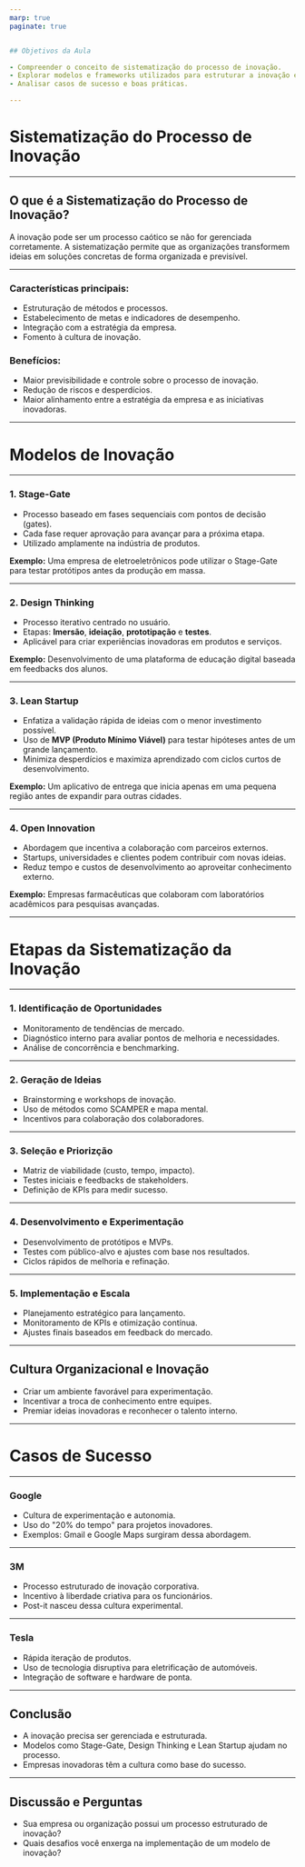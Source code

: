 ```yaml
---
marp: true
paginate: true


## Objetivos da Aula

- Compreender o conceito de sistematização do processo de inovação.
- Explorar modelos e frameworks utilizados para estruturar a inovação em empresas.
- Analisar casos de sucesso e boas práticas.

---
```


# Sistematização do Processo de Inovação

---

## O que é a Sistematização do Processo de Inovação?

A inovação pode ser um processo caótico se não for gerenciada corretamente. A sistematização permite que as organizações transformem ideias em soluções concretas de forma organizada e previsível.

---


### Características principais:

- Estruturação de métodos e processos.
- Estabelecimento de metas e indicadores de desempenho.
- Integração com a estratégia da empresa.
- Fomento à cultura de inovação.

### Benefícios:

- Maior previsibilidade e controle sobre o processo de inovação.
- Redução de riscos e desperdícios.
- Maior alinhamento entre a estratégia da empresa e as iniciativas inovadoras.

---

# Modelos de Inovação
---

### 1. **Stage-Gate**

- Processo baseado em fases sequenciais com pontos de decisão (gates).
- Cada fase requer aprovação para avançar para a próxima etapa.
- Utilizado amplamente na indústria de produtos.

**Exemplo:** Uma empresa de eletroeletrônicos pode utilizar o Stage-Gate para testar protótipos antes da produção em massa.

---

### 2. **Design Thinking**

- Processo iterativo centrado no usuário.
- Etapas: **Imersão**, **ideiação**, **prototipação** e **testes**.
- Aplicável para criar experiências inovadoras em produtos e serviços.

**Exemplo:** Desenvolvimento de uma plataforma de educação digital baseada em feedbacks dos alunos.

---

### 3. **Lean Startup**

- Enfatiza a validação rápida de ideias com o menor investimento possível.
- Uso de **MVP (Produto Mínimo Viável)** para testar hipóteses antes de um grande lançamento.
- Minimiza desperdícios e maximiza aprendizado com ciclos curtos de desenvolvimento.

**Exemplo:** Um aplicativo de entrega que inicia apenas em uma pequena região antes de expandir para outras cidades.

---

### 4. **Open Innovation**

- Abordagem que incentiva a colaboração com parceiros externos.
- Startups, universidades e clientes podem contribuir com novas ideias.
- Reduz tempo e custos de desenvolvimento ao aproveitar conhecimento externo.

**Exemplo:** Empresas farmacêuticas que colaboram com laboratórios acadêmicos para pesquisas avançadas.

---

# Etapas da Sistematização da Inovação

---

### 1. **Identificação de Oportunidades**

- Monitoramento de tendências de mercado.
- Diagnóstico interno para avaliar pontos de melhoria e necessidades.
- Análise de concorrência e benchmarking.

---

### 2. **Geração de Ideias**

- Brainstorming e workshops de inovação.
- Uso de métodos como SCAMPER e mapa mental.
- Incentivos para colaboração dos colaboradores.
---

### 3. **Seleção e Priorizção**

- Matriz de viabilidade (custo, tempo, impacto).
- Testes iniciais e feedbacks de stakeholders.
- Definição de KPIs para medir sucesso.

---

### 4. **Desenvolvimento e Experimentação**

- Desenvolvimento de protótipos e MVPs.
- Testes com público-alvo e ajustes com base nos resultados.
- Ciclos rápidos de melhoria e refinação.

---

### 5. **Implementação e Escala**

- Planejamento estratégico para lançamento.
- Monitoramento de KPIs e otimização contínua.
- Ajustes finais baseados em feedback do mercado.

---

## Cultura Organizacional e Inovação

- Criar um ambiente favorável para experimentação.
- Incentivar a troca de conhecimento entre equipes.
- Premiar ideias inovadoras e reconhecer o talento interno.

---

# Casos de Sucesso

---

### **Google**

- Cultura de experimentação e autonomia.
- Uso do "20% do tempo" para projetos inovadores.
- Exemplos: Gmail e Google Maps surgiram dessa abordagem.

---

### **3M**

- Processo estruturado de inovação corporativa.
- Incentivo à liberdade criativa para os funcionários.
- Post-it nasceu dessa cultura experimental.
---

### **Tesla**

- Rápida iteração de produtos.
- Uso de tecnologia disruptiva para eletrificação de automóveis.
- Integração de software e hardware de ponta.

---

## Conclusão

- A inovação precisa ser gerenciada e estruturada.
- Modelos como Stage-Gate, Design Thinking e Lean Startup ajudam no processo.
- Empresas inovadoras têm a cultura como base do sucesso.

---

## Discussão e Perguntas

- Sua empresa ou organização possui um processo estruturado de inovação?
- Quais desafios você enxerga na implementação de um modelo de inovação?



